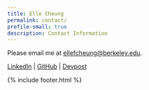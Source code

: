```yaml
---
title: Elle Cheung
permalink: contact/
profile-small: true
description: Contact Information
---
```

Please email me at [ellefcheung@berkeley.edu][4].

[LinkedIn][1] | [GitHub][2] | [Devpost][3]

[1]: https://www.linkedin.com/in/elle-cheung/
[2]: https://github.com/ellefcheung
[3]: https://devpost.com/ellefcheung
[4]: ellefcheung@berkeley.edu

{% include footer.html %}